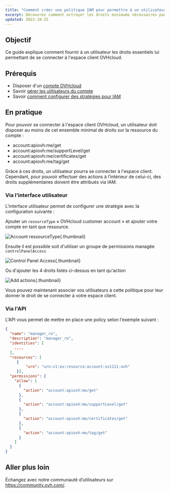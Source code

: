 ```yaml
---
title: "Comment créer une politique IAM pour permettre à un utilisateur de se connecter à l'espace client OVHcloud"
excerpt: Découvrez comment octroyer les droits minimums nécessaires pour vous connecter à votre espace client
updated: 2023-10-25
---
```


## Objectif

Ce guide explique comment fournir à un utilisateur les droits essentiels lui permettant de se connecter à l'espace client OVHcloud.

## Prérequis

- Disposer d'un [compte OVHcloud](ovhcloud-account-creation1.)
- Savoir [gérer les utilisateurs du compte](ovhcloud-users-management1.)
- Savoir [comment configurer des stratégies pour IAM](iam-policy-ui1.)

## En pratique

Pour pouvoir se connecter à l'espace client OVHcloud, un utilisateur doit disposer au moins de cet ensemble minimal de droits sur la ressource du compte :

- account:apiovh:me/get
- account:apiovh:me/supportLevel/get
- account:apiovh:me/certificates/get
- account:apiovh:me/tag/get

Grâce à ces droits, un utilisateur pourra se connecter à l'espace client. Cependant, pour pouvoir effectuer des actions à l’intérieur de celui-ci, des droits supplémentaires doivent être attribués via IAM.

### Via l'interface utilisateur

L'interface utilisateur permet de configurer une stratégie avec la configuration suivante :

Ajouter un `resourceType` « OVHcloud customer account » et ajouter votre compte en tant que ressource.

![Account ressourceType](account_ressourceType.png){.thumbnail}

Ensuite il est possible soit d'utiliser un groupe de permissions managée `controlPanelAccess`

![Control Panel Access](controlPanelAccess.png){.thumbnail}

Ou d'ajouter les 4 droits listés ci-dessus en tant qu'action

![Add actions](add_actions.png){.thumbnail}

Vous pouvez maintenant associer vos utilisateurs à cette politique pour leur donner le droit de se connecter à votre espace client.

### Via l'API

L'API vous permet de mettre en place une policy selon l'exemple suivant :

```json
{
  "name": "manager_ro",
  "description": "manager_ro",
  "identities": [
    .... 
  ],
  "resources": [ 
     {
         "urn": "urn:v1:eu:resource:account:xx1111-ovh" 
     }],
  "permissions": {
    "allow": [
      {
        "action": "account:apiovh:me/get"
      },
      {
        "action": "account:apiovh:me/supportLevel/get"
      },
      {
        "action": "account:apiovh:me/certificates/get"
      },
      {
        "action": "account:apiovh:me/tag/get"
      }
    ]
  }
}
```

## Aller plus loin

Échangez avec notre communauté d’utilisateurs sur <https://community.ovh.com/>.

